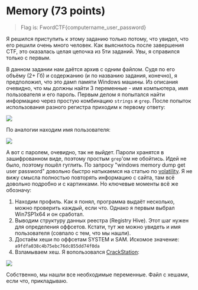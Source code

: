 # Memory (73 points)

> Flag is: FwordCTF{computername_user_password}

Я решился приступить к этому заданию только потому, что увидел, что его решили очень много человек. Как выяснилось
после завершения CTF, это оказалась целая цепочка из 5ти заданий. Увы, я справился только с первым.

В данном задании нам даётся архив с одним файлом. Судя по его объёму (2+ Гб) и содержанию (и по названию задания, 
конечно), я предположил, что это дамп памяти Windows машины. Из описания очевидно, что мы должны найти 3 переменные - имя 
компьютера, имя пользователя и его пароль. Первым делом я попытался найти информацию через простую комбинацию 
`strings` и `grep`. После попыток использования разного регистра приходим к первому ответу:

![](https://i.imgur.com/0kzLJcI.png)

По аналогии находим имя пользователя:

![](https://i.imgur.com/51dw7Zk.png)

А вот с паролем, очевидно, так не выйдет. Пароли хранятся в зашифрованном виде, поэтому простым `grep`'ом не обойтись.
Идей не было, поэтому пошёл гуглить. По запросу "windows memory dump get user password" довольно быстро натыкаемся на статью по 
[volatility](https://www.andreafortuna.org/2017/11/15/how-to-retrieve-users-passwords-from-a-windows-memory-dump-using-volatility/).
Я не вижу смысла полностью повторять информацию с сайта, там всё довольно подробно и с картинками. Но ключевые моменты 
всё же обозначу:
1. Находим профиль. Как я понял, программа выдаёт несколько, можно проверить каждый, если что. Однако я первым выбрал 
Win7SP1x64 и он сработал.
2. Выводим структуру данных реестра (Registry Hive). Этот шаг нужен для определения оффсетов. Кстати, тут же можно
увидеть и имя пользователя (совпало с тем, что мы нашли).
3. Достаём хеши по оффсетам SYSTEM и SAM. Искомое значение: `a9fdfa038c4b75ebc76dc855dd74f0da`
4. Взламываем хеш. Я вопользовался [CrackStation](https://crackstation.net/):

![](https://i.imgur.com/R39iGmO.png)

Собственно, мы нашли все необходимые переменные. Файл с хешами, если что, прикладываю.